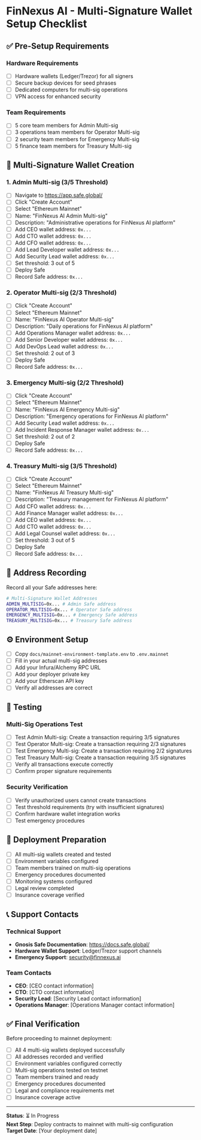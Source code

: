# FinNexus AI - Multi-Signature Wallet Setup Checklist

## ✅ Pre-Setup Requirements

### Hardware Requirements
- [ ] Hardware wallets (Ledger/Trezor) for all signers
- [ ] Secure backup devices for seed phrases
- [ ] Dedicated computers for multi-sig operations
- [ ] VPN access for enhanced security

### Team Requirements
- [ ] 5 core team members for Admin Multi-sig
- [ ] 3 operations team members for Operator Multi-sig
- [ ] 2 security team members for Emergency Multi-sig
- [ ] 5 finance team members for Treasury Multi-sig

## 🔐 Multi-Signature Wallet Creation

### 1. Admin Multi-sig (3/5 Threshold)
- [ ] Navigate to https://app.safe.global/
- [ ] Click "Create Account"
- [ ] Select "Ethereum Mainnet"
- [ ] Name: "FinNexus AI Admin Multi-sig"
- [ ] Description: "Administrative operations for FinNexus AI platform"
- [ ] Add CEO wallet address: `0x...`
- [ ] Add CTO wallet address: `0x...`
- [ ] Add CFO wallet address: `0x...`
- [ ] Add Lead Developer wallet address: `0x...`
- [ ] Add Security Lead wallet address: `0x...`
- [ ] Set threshold: 3 out of 5
- [ ] Deploy Safe
- [ ] Record Safe address: `0x...`

### 2. Operator Multi-sig (2/3 Threshold)
- [ ] Click "Create Account"
- [ ] Select "Ethereum Mainnet"
- [ ] Name: "FinNexus AI Operator Multi-sig"
- [ ] Description: "Daily operations for FinNexus AI platform"
- [ ] Add Operations Manager wallet address: `0x...`
- [ ] Add Senior Developer wallet address: `0x...`
- [ ] Add DevOps Lead wallet address: `0x...`
- [ ] Set threshold: 2 out of 3
- [ ] Deploy Safe
- [ ] Record Safe address: `0x...`

### 3. Emergency Multi-sig (2/2 Threshold)
- [ ] Click "Create Account"
- [ ] Select "Ethereum Mainnet"
- [ ] Name: "FinNexus AI Emergency Multi-sig"
- [ ] Description: "Emergency operations for FinNexus AI platform"
- [ ] Add Security Lead wallet address: `0x...`
- [ ] Add Incident Response Manager wallet address: `0x...`
- [ ] Set threshold: 2 out of 2
- [ ] Deploy Safe
- [ ] Record Safe address: `0x...`

### 4. Treasury Multi-sig (3/5 Threshold)
- [ ] Click "Create Account"
- [ ] Select "Ethereum Mainnet"
- [ ] Name: "FinNexus AI Treasury Multi-sig"
- [ ] Description: "Treasury management for FinNexus AI platform"
- [ ] Add CFO wallet address: `0x...`
- [ ] Add Finance Manager wallet address: `0x...`
- [ ] Add CEO wallet address: `0x...`
- [ ] Add CTO wallet address: `0x...`
- [ ] Add Legal Counsel wallet address: `0x...`
- [ ] Set threshold: 3 out of 5
- [ ] Deploy Safe
- [ ] Record Safe address: `0x...`

## 📝 Address Recording

Record all your Safe addresses here:

```bash
# Multi-Signature Wallet Addresses
ADMIN_MULTISIG=0x... # Admin Safe address
OPERATOR_MULTISIG=0x... # Operator Safe address
EMERGENCY_MULTISIG=0x... # Emergency Safe address
TREASURY_MULTISIG=0x... # Treasury Safe address
```

## ⚙️ Environment Setup

- [ ] Copy `docs/mainnet-environment-template.env` to `.env.mainnet`
- [ ] Fill in your actual multi-sig addresses
- [ ] Add your Infura/Alchemy RPC URL
- [ ] Add your deployer private key
- [ ] Add your Etherscan API key
- [ ] Verify all addresses are correct

## 🧪 Testing

### Multi-Sig Operations Test
- [ ] Test Admin Multi-sig: Create a transaction requiring 3/5 signatures
- [ ] Test Operator Multi-sig: Create a transaction requiring 2/3 signatures
- [ ] Test Emergency Multi-sig: Create a transaction requiring 2/2 signatures
- [ ] Test Treasury Multi-sig: Create a transaction requiring 3/5 signatures
- [ ] Verify all transactions execute correctly
- [ ] Confirm proper signature requirements

### Security Verification
- [ ] Verify unauthorized users cannot create transactions
- [ ] Test threshold requirements (try with insufficient signatures)
- [ ] Confirm hardware wallet integration works
- [ ] Test emergency procedures

## 🚀 Deployment Preparation

- [ ] All multi-sig wallets created and tested
- [ ] Environment variables configured
- [ ] Team members trained on multi-sig operations
- [ ] Emergency procedures documented
- [ ] Monitoring systems configured
- [ ] Legal review completed
- [ ] Insurance coverage verified

## 📞 Support Contacts

### Technical Support
- **Gnosis Safe Documentation**: https://docs.safe.global/
- **Hardware Wallet Support**: Ledger/Trezor support channels
- **Emergency Support**: security@finnexus.ai

### Team Contacts
- **CEO**: [CEO contact information]
- **CTO**: [CTO contact information]
- **Security Lead**: [Security Lead contact information]
- **Operations Manager**: [Operations Manager contact information]

## ✅ Final Verification

Before proceeding to mainnet deployment:

- [ ] All 4 multi-sig wallets deployed successfully
- [ ] All addresses recorded and verified
- [ ] Environment variables configured correctly
- [ ] Multi-sig operations tested on testnet
- [ ] Team members trained and ready
- [ ] Emergency procedures documented
- [ ] Legal and compliance requirements met
- [ ] Insurance coverage active

---

**Status**: ⏳ In Progress  
**Next Step**: Deploy contracts to mainnet with multi-sig configuration  
**Target Date**: [Your deployment date]
